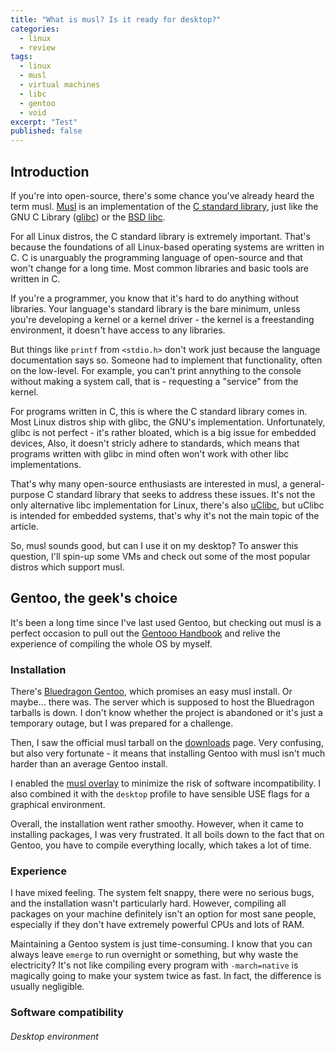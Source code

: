 ```yaml
---
title: "What is musl? Is it ready for desktop?"
categories:
  - linux
  - review
tags:
  - linux
  - musl
  - virtual machines
  - libc
  - gentoo
  - void
excerpt: "Test"
published: false
---
```


## Introduction

If you're into open-source, there's some chance you've already heard the term musl.
[Musl](https://en.wikipedia.org/wiki/Musl) is an implementation of the
[C standard library](https://en.wikipedia.org/wiki/C_standard_library), just like the
GNU C Library ([glibc](https://en.wikipedia.org/wiki/Glibc)) or the [BSD libc](https://en.wikipedia.org/wiki/C_standard_library#BSD_libc).

For all Linux distros, the C standard library is extremely important. That's because
the foundations of all Linux-based operating systems are written in C. C is unarguably the
programming language of open-source and that won't change for a long time. Most common libraries
and basic tools are written in C.

If you're a programmer, you know that it's hard to do anything without libraries.
Your language's standard library is the bare minimum, unless you're developing a kernel
or a kernel driver - the kernel is a freestanding environment, it doesn't have access
to any libraries.

But things like `printf` from `<stdio.h>` don't work just because the language documentation says so.
Someone had to implement that functionality, often on the low-level. For example,
you can't print annything to the console without making a system call,
that is - requesting a "service" from the kernel.

For programs written in C, this is where the C standard library comes in.
Most Linux distros ship with glibc, the GNU's implementation. Unfortunately,
glibc is not perfect - it's rather bloated, which is a big issue for embedded devices,
Also, it doesn't stricly adhere to standards, which means that programs written with
glibc in mind often won't work with other libc implementations.

That's why many open-source enthusiasts are interested in musl,
a general-purpose C standard library that seeks to address these issues.
It's not the only alternative libc implementation for Linux,
there's also [uClibc](https://en.wikipedia.org/wiki/UClibc),
but uClibc is intended for embedded systems, that's why it's not the main
topic of the article.

So, musl sounds good, but can I use it on my desktop?
To answer this question, I'll spin-up some VMs and check out some
of the most popular distros which support musl.

## Gentoo, the geek's choice

It's been a long time since I've last used Gentoo, but checking out musl
is a perfect occasion to pull out the [Gentooo Handbook](https://wiki.gentoo.org/wiki/Handbook:Main_Page)
and relive the experience of compiling the whole OS by myself.

### Installation

There's [Bluedragon Gentoo](https://wiki.gentoo.org/wiki/Project:Musl/Bluedragon),
which promises an easy musl install. Or maybe... there was. The server which
is supposed to host the Bluedragon tarballs is down. I don't know whether the project
is abandoned or it's just a temporary outage, but I was prepared for a challenge.

Then, I saw the official musl tarball on the [downloads](https://www.gentoo.org/downloads/)
page. Very confusing, but also very fortunate - it means that installing Gentoo with musl
isn't much harder than an average Gentoo install.

I enabled the [musl overlay](https://wiki.gentoo.org/wiki/Project:Musl)
to minimize the risk of software incompatibility. I also combined
it with the `desktop` profile to have sensible USE flags
for a graphical environment.

Overall, the installation went rather smoothy. However,
when it came to installing packages, I was very frustrated.
It all boils down to the fact that on Gentoo, you have to
compile everything locally, which takes a lot of time.

### Experience

I have mixed feeling. The system felt snappy,
there were no serious bugs, and the installation wasn't
particularly hard. However, compiling all packages on your machine
definitely isn't an option for most sane people, especially if
they don't have extremely powerful CPUs and lots of RAM.

Maintaining a Gentoo system is just time-consuming. I know
that you can always leave `emerge` to run overnight or something,
but why waste the electricity? It's not like compiling every program
with `-march=native` is magically going to make your system twice as fast.
In fact, the difference is usually negligible.

### Software compatibility

###### Desktop environment



